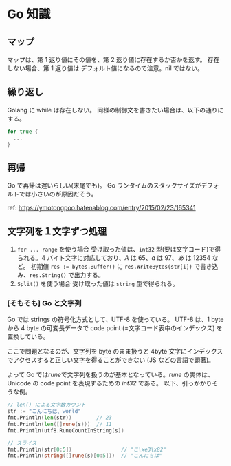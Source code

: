 # Go 知識

## マップ

マップは、第 1 返り値にその値を、第 2 返り値に存在するか否かを返す。
存在しない場合、第 1 返り値は デフォルト値になるので注意。nil ではない。

## 繰り返し

Golang に while は存在しない。
同様の制御文を書きたい場合は、以下の通りにする。

```go
for true {
  ...
}
```

## 再帰

Go で再帰は遅いらしい(末尾でも)。
Go ランタイムのスタックサイズがデフォルトでは小さいのが原因だそう。

ref: <https://ymotongpoo.hatenablog.com/entry/2015/02/23/165341>

## 文字列を１文字ずつ処理

1. `for ... range` を使う場合
   受け取った値は、`int32` 型(要は文字コード)で得られる。4 バイト文字に対応しており、_A_ は 65、_a_ は 97、_あ_ は 12354 など。
   初期値 `res := bytes.Buffer()` に `res.WriteBytes(str[i])` で書き込み、`res.String()` で出力する。
2. `Split()` を使う場合
   受け取った値は `string` 型で得られる。

### [そもそも] Go と文字列

Go では strings の符号化方式として、UTF-8 を使っている。
UTF-8 は、1 byte から 4 byte の可変長データで code point (=文字コード表中のインデックス) を置換している。

ここで問題となるのが、文字列を byte のまま扱うと 4byte 文字にインデックスでアクセスすると正しい文字を得ることができない (JS などの言語で顕著)。

よって Go では*rune*で文字列を扱うのが基本となっている。_rune_ の実体は、 Unicode の code point を表現するための _int32_ である。
以下、引っかかりそうな例。

```go
// len() による文字数カウント
str := "こんにちは、world"
fmt.Println(len(str))        // 23
fmt.Println(len([]rune(s)))  // 11
fmt.Println(utf8.RuneCountInString(s))

// スライス
fmt.Println(str[0:5])                // "こ\xe3\x82"
fmt.Println(string([]rune(s)[0:5]))  // "こんにちは"
```
